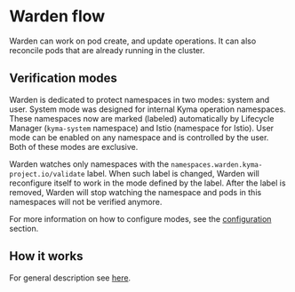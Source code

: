 # Warden flow

Warden can work on pod create, and update operations. It can also reconcile pods that are already running in the cluster.

## Verification modes

Warden is dedicated to protect namespaces in two modes: system and user. 
System mode was designed for internal Kyma operation namespaces. These namespaces now are marked (labeled) automatically by Lifecycle Manager (`kyma-system` namespace) and Istio (namespace for Istio).
User mode can be enabled on any namespace and is controlled by the user.  
Both of these modes are exclusive.

Warden watches only namespaces with the `namespaces.warden.kyma-project.io/validate` label.
When such label is changed, Warden will reconfigure itself to work in the mode defined by the label. 
After the label is removed, Warden will stop watching the namespace and pods in this namespaces will not be verified anymore.

For more information on how to configure modes, see the [configuration](../tutorial/01-10-configure.md) section.

## How it works

For general description see [here](../../user/overview/00-01-overview-flow.md).
